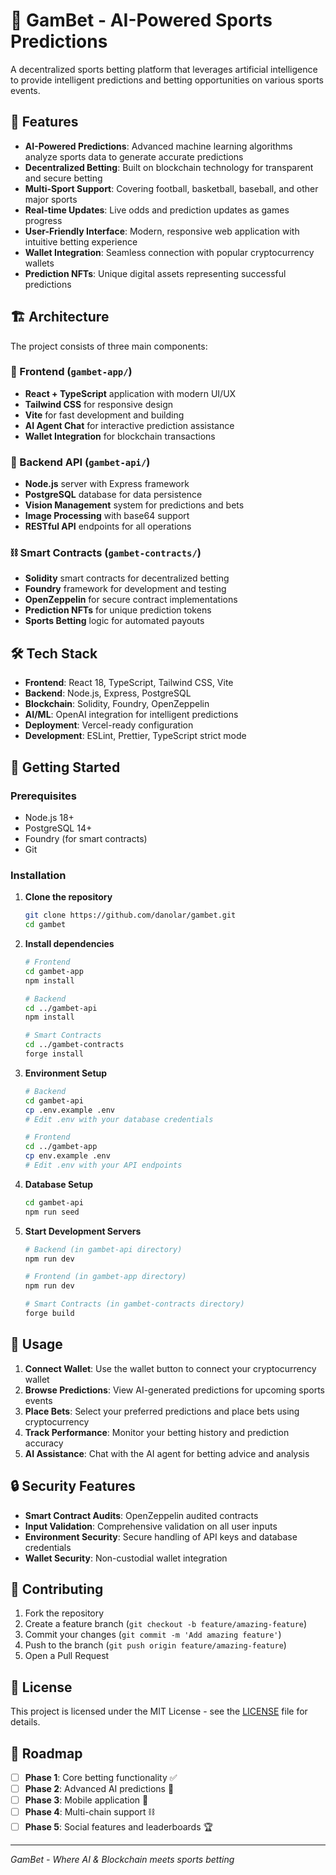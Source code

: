 # 🏈 GamBet - AI-Powered Sports Predictions

A decentralized sports betting platform that leverages artificial intelligence to provide intelligent predictions and betting opportunities on various sports events.

## 🚀 Features

- **AI-Powered Predictions**: Advanced machine learning algorithms analyze sports data to generate accurate predictions
- **Decentralized Betting**: Built on blockchain technology for transparent and secure betting
- **Multi-Sport Support**: Covering football, basketball, baseball, and other major sports
- **Real-time Updates**: Live odds and prediction updates as games progress
- **User-Friendly Interface**: Modern, responsive web application with intuitive betting experience
- **Wallet Integration**: Seamless connection with popular cryptocurrency wallets
- **Prediction NFTs**: Unique digital assets representing successful predictions

## 🏗️ Architecture

The project consists of three main components:

### 📱 Frontend (`gambet-app/`)
- **React + TypeScript** application with modern UI/UX
- **Tailwind CSS** for responsive design
- **Vite** for fast development and building
- **AI Agent Chat** for interactive prediction assistance
- **Wallet Integration** for blockchain transactions

### 🔧 Backend API (`gambet-api/`)
- **Node.js** server with Express framework
- **PostgreSQL** database for data persistence
- **Vision Management** system for predictions and bets
- **Image Processing** with base64 support
- **RESTful API** endpoints for all operations

### ⛓️ Smart Contracts (`gambet-contracts/`)
- **Solidity** smart contracts for decentralized betting
- **Foundry** framework for development and testing
- **OpenZeppelin** for secure contract implementations
- **Prediction NFTs** for unique prediction tokens
- **Sports Betting** logic for automated payouts

## 🛠️ Tech Stack

- **Frontend**: React 18, TypeScript, Tailwind CSS, Vite
- **Backend**: Node.js, Express, PostgreSQL
- **Blockchain**: Solidity, Foundry, OpenZeppelin
- **AI/ML**: OpenAI integration for intelligent predictions
- **Deployment**: Vercel-ready configuration
- **Development**: ESLint, Prettier, TypeScript strict mode

## 🚀 Getting Started

### Prerequisites
- Node.js 18+ 
- PostgreSQL 14+
- Foundry (for smart contracts)
- Git

### Installation

1. **Clone the repository**
   ```bash
   git clone https://github.com/danolar/gambet.git
   cd gambet
   ```

2. **Install dependencies**
   ```bash
   # Frontend
   cd gambet-app
   npm install
   
   # Backend
   cd ../gambet-api
   npm install
   
   # Smart Contracts
   cd ../gambet-contracts
   forge install
   ```

3. **Environment Setup**
   ```bash
   # Backend
   cd gambet-api
   cp .env.example .env
   # Edit .env with your database credentials
   
   # Frontend
   cd ../gambet-app
   cp env.example .env
   # Edit .env with your API endpoints
   ```

4. **Database Setup**
   ```bash
   cd gambet-api
   npm run seed
   ```

5. **Start Development Servers**
   ```bash
   # Backend (in gambet-api directory)
   npm run dev
   
   # Frontend (in gambet-app directory)
   npm run dev
   
   # Smart Contracts (in gambet-contracts directory)
   forge build
   ```

## 📱 Usage

1. **Connect Wallet**: Use the wallet button to connect your cryptocurrency wallet
2. **Browse Predictions**: View AI-generated predictions for upcoming sports events
3. **Place Bets**: Select your preferred predictions and place bets using cryptocurrency
4. **Track Performance**: Monitor your betting history and prediction accuracy
5. **AI Assistance**: Chat with the AI agent for betting advice and analysis

## 🔒 Security Features

- **Smart Contract Audits**: OpenZeppelin audited contracts
- **Input Validation**: Comprehensive validation on all user inputs
- **Environment Security**: Secure handling of API keys and database credentials
- **Wallet Security**: Non-custodial wallet integration

## 🤝 Contributing

1. Fork the repository
2. Create a feature branch (`git checkout -b feature/amazing-feature`)
3. Commit your changes (`git commit -m 'Add amazing feature'`)
4. Push to the branch (`git push origin feature/amazing-feature`)
5. Open a Pull Request

## 📄 License

This project is licensed under the MIT License - see the [LICENSE](LICENSE) file for details.


## 🎯 Roadmap

- [ ] **Phase 1**: Core betting functionality ✅
- [ ] **Phase 2**: Advanced AI predictions 🔄
- [ ] **Phase 3**: Mobile application 📱
- [ ] **Phase 4**: Multi-chain support ⛓️
- [ ] **Phase 5**: Social features and leaderboards 🏆

---


*GamBet - Where AI & Blockchain meets sports betting*
